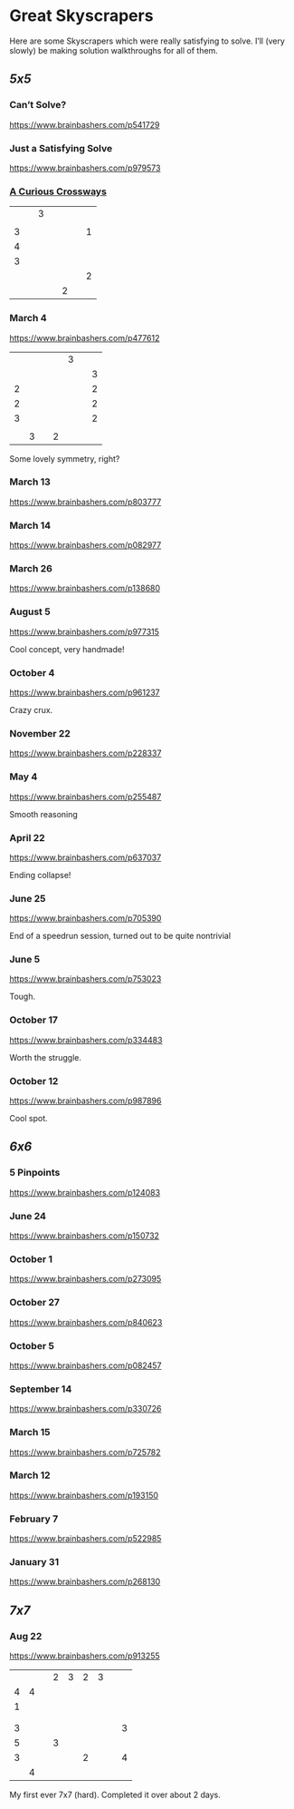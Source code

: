 # Great Skyscrapers
<!-- #SQUARK live!
| dest = solutions
| date = 2025 June 17
-->

Here are some Skyscrapers which were really satisfying to solve. I’ll (very slowly) be making solution walkthroughs for all of them.


## *5x5*

### Can’t Solve?
<https://www.brainbashers.com/p541729>

### Just a Satisfying Solve
<https://www.brainbashers.com/p979573>

### [A Curious Crossways](../solutions/curious-crossways.md)

<div class="puzzle">

||||||||
| :-- | :-- | :-- | :-- | :-- | :-- | :-- |
|     |     |  3  |     |     |     |     |
|     |     |     |     |     |     |     |
|  3  |     |     |     |     |     |  1  |
|  4  |     |     |     |     |     |     |
|  3  |     |     |     |     |     |     |
|     |     |     |     |     |     |  2  |
|     |     |     |     |  2  |     |     |

</div>

### March 4

<https://www.brainbashers.com/p477612>

<div class="puzzle">

||||||||
| :- | :- | :- | :- | :- | :- | :- |
|    |    |    |    |  3 |    |    |
|    |    |    |    |    |    |  3 |
|  2 |    |    |    |    |    |  2 |
|  2 |    |    |    |    |    |  2 |
|  3 |    |    |    |    |    |  2 |
|    |    |    |    |    |    |    |
|    |  3 |    |  2 |    |    |    |

</div>

Some lovely symmetry, right?

### March 13
<https://www.brainbashers.com/p803777>

### March 14
<https://www.brainbashers.com/p082977>

### March 26
<https://www.brainbashers.com/p138680>

### August 5
<https://www.brainbashers.com/p977315>

Cool concept, very handmade!

### October 4
<https://www.brainbashers.com/p961237>

Crazy crux.

### November 22
<https://www.brainbashers.com/p228337>

### May 4
<https://www.brainbashers.com/p255487>

Smooth reasoning

### April 22
<https://www.brainbashers.com/p637037>

Ending collapse!

### June 25
<https://www.brainbashers.com/p705390>

End of a speedrun session, turned out to be quite nontrivial

### June 5
<https://www.brainbashers.com/p753023>

Tough.

### October 17
<https://www.brainbashers.com/p334483>

Worth the struggle.

### October 12
<https://www.brainbashers.com/p987896>

Cool spot.


## *6x6*

### 5 Pinpoints
<https://www.brainbashers.com/p124083>

### June 24
<https://www.brainbashers.com/p150732>

### October 1
<https://www.brainbashers.com/p273095>

### October 27
<https://www.brainbashers.com/p840623>

### October 5
<https://www.brainbashers.com/p082457>

### September 14
<https://www.brainbashers.com/p330726>

### March 15
<https://www.brainbashers.com/p725782>

### March 12
<https://www.brainbashers.com/p193150>

### February 7
<https://www.brainbashers.com/p522985>

### January 31
<https://www.brainbashers.com/p268130>


## *7x7*

### Aug 22
<https://www.brainbashers.com/p913255>

<div class="puzzle">

||||||||||
| :-- | :-- | :-- | :-- | :-- | :-- | :-- | :-- | :-- |
|     |     |     |  2  |  3  |  2  |  3  |     |     |
|  4  |  4  |     |     |     |     |     |     |     |
|  1  |     |     |     |     |     |     |     |     |
|     |     |     |     |     |     |     |     |     |
|     |     |     |     |     |     |     |     |     |
|  3  |     |     |     |     |     |     |     |  3  |
|  5  |     |     |  3  |     |     |     |     |     |
|  3  |     |     |     |     |  2  |     |     |  4  |
|     |  4  |     |     |     |     |     |     |     |
</div>

My first ever 7x7 (hard). Completed it over about 2 days.
